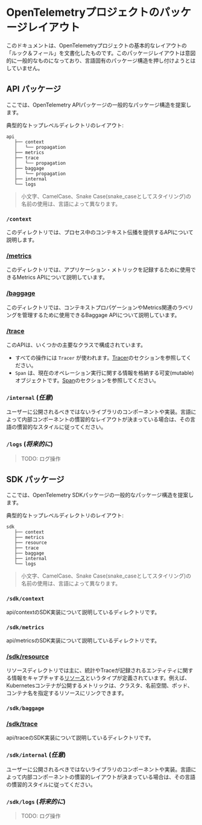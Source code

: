 <!--
# OpenTelemetry Project Package Layout
-->

# OpenTelemetryプロジェクトのパッケージレイアウト

<!--
This documentation serves to document the "look and feel" of a basic layout for OpenTelemetry
projects. This package layout is intentionally generic and it doesn't try to impose a language
specific package structure.
-->

このドキュメントは、OpenTelemetryプロジェクトの基本的なレイアウトの「ルック＆フィール」を文書化したものです。このパッケージレイアウトは意図的に一般的なものになっており、言語固有のパッケージ構造を押し付けようとはしていません。

<!--
## API Package
-->

## API パッケージ

<!--
Here is a proposed generic package structure for OpenTelemetry API package.
-->

ここでは、OpenTelemetry APIパッケージの一般的なパッケージ構造を提案します。

<!--
A typical top-level directory layout:
-->

典型的なトップレベルディレクトリのレイアウト:

<!--
```
api
   ├── context
   │   └── propagation
   ├── metrics
   ├── trace
   │   └── propagation
   ├── baggage
   │   └── propagation
   ├── internal
   └── logs
```
-->

```
api
   ├── context
   │   └── propagation
   ├── metrics
   ├── trace
   │   └── propagation
   ├── baggage
   │   └── propagation
   ├── internal
   └── logs
```

<!--
> Use of lowercase, CamelCase or Snake Case (stylized as snake_case) names depends on the language.
-->

> 小文字、CamelCase、Snake Case(snake_caseとしてスタイリング)の名前の使用は、言語によって異なります。

<!--
### `/context`
-->

### `/context`

<!--
This directory describes the API that provides in-process context propagation.
-->

このディレクトリでは、プロセス中のコンテキスト伝播を提供するAPIについて説明します。

<!--
### [/metrics](./metrics/api.md)
-->

### [/metrics](./metrics/api.md)

<!--
This directory describes the Metrics API that can be used to record application metrics.
-->

このディレクトリでは、アプリケーション・メトリックを記録するために使用できるMetrics APIについて説明しています。

<!--
### [/baggage](baggage/api.md)
-->

### [/baggage](baggage/api.md)

<!--
This directory describes the Baggage API that can be used to manage context propagation
and metrics-related labeling.
-->

このディレクトリでは、コンテキストプロパゲーションやMetrics関連のラベリングを管理するために使用できるBaggage APIについて説明しています。

<!--
### [/trace](trace/api.md)
-->

### [/trace](trace/api.md)

<!--
This API consist of a few main classes:
-->

このAPIは、いくつかの主要なクラスで構成されています。

<!--
- `Tracer` is used for all operations. See [Tracer](trace/api.md#tracer) section.
- `Span` is a mutable object storing information about the current operation
   execution. See [Span](trace/api.md#span) section.
-->

- すべての操作には `Tracer` が使われます。[Tracer](trace/api.md#tracer)のセクションを参照してください。
- `Span` は、現在のオペレーション実行に関する情報を格納する可変(mutable)オブジェクトです。[Span](trace/api.md#span)のセクションを参照してください。

<!--
### `/internal` (_Optional_)
-->

### `/internal` (_任意_)

<!--
Library components and implementations that shouldn't be exposed to the users.
If a language has an idiomatic layout for internal compoents, please follow
the language idiomatic style.
-->

ユーザーに公開されるべきではないライブラリのコンポーネントや実装。言語によって内部コンポーネントの慣習的なレイアウトが決まっている場合は、その言語の慣習的なスタイルに従ってください。

<!--
### `/logs` (_In the future_)
-->

### `/logs` (_将来的に_)

<!--
> TODO: logs operations
-->

> TODO: ログ操作

<!--
## SDK Package
-->

## SDK パッケージ

<!--
Here is a proposed generic package structure for OpenTelemetry SDK package.
-->

ここでは、OpenTelemetry SDKパッケージの一般的なパッケージ構造を提案します。

<!--
A typical top-level directory layout:
-->

典型的なトップレベルディレクトリのレイアウト:

<!--
```
sdk
   ├── context
   ├── metrics
   ├── resource
   ├── trace
   ├── baggage
   ├── internal
   └── logs
```
-->

```
sdk
   ├── context
   ├── metrics
   ├── resource
   ├── trace
   ├── baggage
   ├── internal
   └── logs
```

<!--
> Use of lowercase, CamelCase or Snake Case (stylized as snake_case) names depends on the language.
-->

> 小文字、CamelCase、Snake Case(snake_caseとしてスタイリング)の名前の使用は、言語によって異なります。

<!--
### `/sdk/context`
-->

### `/sdk/context`

<!--
This directory describes the SDK implementation for api/context.
-->

api/contextのSDK実装について説明しているディレクトリです。

<!--
### `/sdk/metrics`
-->

### `/sdk/metrics`

<!--
This directory describes the SDK implementation for api/metrics.
-->

api/metricsのSDK実装について説明しているディレクトリです。

<!--
### [/sdk/resource](resource/sdk.md)
-->

### [/sdk/resource](resource/sdk.md)

<!--
The resource directory primarily defines a type [Resource](overview.md#resources) that captures
information about the entity for which stats or traces are recorded. For example, metrics exposed
by a Kubernetes container can be linked to a resource that specifies the cluster, namespace, pod,
and container name.
-->

リソースディレクトリでは主に、統計やTraceが記録されるエンティティに関する情報をキャプチャする[リソース](overview.md#resources)というタイプが定義されています。例えば、Kubernetesコンテナが公開するメトリックは、クラスタ、名前空間、ポッド、コンテナ名を指定するリソースにリンクできます。

<!--
### `/sdk/baggage`
-->

### `/sdk/baggage`

<!--
### [/sdk/trace](trace/sdk.md)
-->

### [/sdk/trace](trace/sdk.md)

<!--
This directory describes the SDK implementation for api/trace.
-->

api/traceのSDK実装について説明しているディレクトリです。

<!--
### `/sdk/internal` (_Optional_)
-->

### `/sdk/internal` (_任意_)

<!--
Library components and implementations that shouldn't be exposed to the users.
If a language has an idiomatic layout for internal compoents, please follow
the language idiomatic style.
-->

ユーザーに公開されるべきではないライブラリのコンポーネントや実装。言語によって内部コンポーネントの慣習的レイアウトが決まっている場合は、その言語の慣習的スタイルに従ってください。

<!--
### `/sdk/logs` (_In the future_)
-->

### `/sdk/logs` (_将来的に_)

<!--
> TODO: logs operations
-->

> TODO: ログ操作

